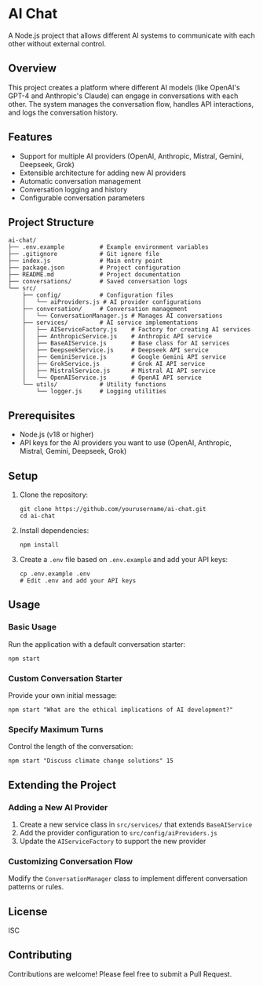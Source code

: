 # AI Chat

A Node.js project that allows different AI systems to communicate with each other without external control.

## Overview

This project creates a platform where different AI models (like OpenAI's GPT-4 and Anthropic's Claude) can engage in conversations with each other. The system manages the conversation flow, handles API interactions, and logs the conversation history.

## Features

- Support for multiple AI providers (OpenAI, Anthropic, Mistral, Gemini, Deepseek, Grok)
- Extensible architecture for adding new AI providers
- Automatic conversation management
- Conversation logging and history
- Configurable conversation parameters

## Project Structure

```
ai-chat/
├── .env.example          # Example environment variables
├── .gitignore            # Git ignore file
├── index.js              # Main entry point
├── package.json          # Project configuration
├── README.md             # Project documentation
├── conversations/        # Saved conversation logs
└── src/
    ├── config/           # Configuration files
    │   └── aiProviders.js # AI provider configurations
    ├── conversation/     # Conversation management
    │   └── ConversationManager.js # Manages AI conversations
    ├── services/         # AI service implementations
    │   ├── AIServiceFactory.js    # Factory for creating AI services
    │   ├── AnthropicService.js    # Anthropic API service
    │   ├── BaseAIService.js       # Base class for AI services
    │   ├── DeepseekService.js     # Deepseek API service
    │   ├── GeminiService.js       # Google Gemini API service
    │   ├── GrokService.js         # Grok AI API service
    │   ├── MistralService.js      # Mistral AI API service
    │   └── OpenAIService.js       # OpenAI API service
    └── utils/            # Utility functions
        └── logger.js     # Logging utilities
```

## Prerequisites

- Node.js (v18 or higher)
- API keys for the AI providers you want to use (OpenAI, Anthropic, Mistral, Gemini, Deepseek, Grok)

## Setup

1. Clone the repository:

   ```
   git clone https://github.com/yourusername/ai-chat.git
   cd ai-chat
   ```

2. Install dependencies:

   ```
   npm install
   ```

3. Create a `.env` file based on `.env.example` and add your API keys:
   ```
   cp .env.example .env
   # Edit .env and add your API keys
   ```

## Usage

### Basic Usage

Run the application with a default conversation starter:

```
npm start
```

### Custom Conversation Starter

Provide your own initial message:

```
npm start "What are the ethical implications of AI development?"
```

### Specify Maximum Turns

Control the length of the conversation:

```
npm start "Discuss climate change solutions" 15
```

## Extending the Project

### Adding a New AI Provider

1. Create a new service class in `src/services/` that extends `BaseAIService`
2. Add the provider configuration to `src/config/aiProviders.js`
3. Update the `AIServiceFactory` to support the new provider

### Customizing Conversation Flow

Modify the `ConversationManager` class to implement different conversation patterns or rules.

## License

ISC

## Contributing

Contributions are welcome! Please feel free to submit a Pull Request.
